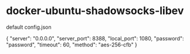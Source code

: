 # docker-ubuntu-shadowsocks-libev

default config.json

{
    "server": "0.0.0.0",
    "server_port": 8388,
    "local_port": 1080,
    "password": "password",
    "timeout": 60,
    "method": "aes-256-cfb"
}
